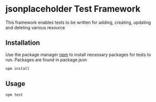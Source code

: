 # jsonplaceholder Test Framework

This framework enables tests to be written for adding, creating, updating and deleting various resource
## Installation

Use the package manager [npm](https://pip.pypa.io/en/stable/) to install necessary packages for tests to run. Packages are found in package.json

```bash
npm install
```

## Usage

```bash
npm test
```
